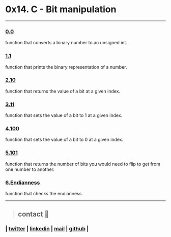 # 0x14. C - Bit manipulation
---
### [0.0](0-binary_to_uint.c)
function that converts a binary number to an unsigned int.
### [1.1](1-print_binary.c)
function that prints the binary representation of a number.
### [2.10](2-get_bit.c) 
function that returns the value of a bit at a given index.
### [3.11](3-set_bit.c)
function that sets the value of a bit to 1 at a given index.
### [4.100](4-clear_bit.c)
function that sets the value of a bit to 0 at a given index.
### [5.101](5-flip_bits.c)
function that returns the number of bits you would need to flip to get from one number to another.
### [6.Endianness](100-get_endianness.c)
function that checks the endianness.

---
> ## contact 💬

### | [twitter](https://twitter.com/RICARDO1470) | [linkedin](https://www.linkedin.com/in/ricardo-alfonso-camayo/) | [mail](1466@holbertonschool.com) | [github](https://github.com/ricardo1470/README/blob/master/README.md) |
